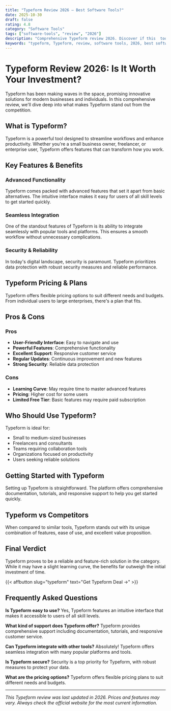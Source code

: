 ```yaml
---
title: "Typeform Review 2026 – Best Software Tools?"
date: 2025-10-30
draft: false
rating: 4.8
category: "Software Tools"
tags: ["software-tools", "review", "2026"]
description: "Comprehensive Typeform review 2026. Discover if this  tool is the best choice for your needs."
keywords: "typeform, Typeform, review, software tools, 2026, best software tools"
---
```


# Typeform Review 2026: Is It Worth Your Investment?

Typeform has been making waves in the  space, promising innovative solutions for modern businesses and individuals. In this comprehensive review, we'll dive deep into what makes Typeform stand out from the competition.

## What is Typeform?

Typeform is a powerful  tool designed to streamline workflows and enhance productivity. Whether you're a small business owner, freelancer, or enterprise user, Typeform offers features that can transform how you work.

## Key Features & Benefits

### Advanced Functionality
Typeform comes packed with advanced features that set it apart from basic alternatives. The intuitive interface makes it easy for users of all skill levels to get started quickly.

### Seamless Integration
One of the standout features of Typeform is its ability to integrate seamlessly with popular tools and platforms. This ensures a smooth workflow without unnecessary complications.

### Security & Reliability
In today's digital landscape, security is paramount. Typeform prioritizes data protection with robust security measures and reliable performance.

## Typeform Pricing & Plans

Typeform offers flexible pricing options to suit different needs and budgets. From individual users to large enterprises, there's a plan that fits.

## Pros & Cons

### Pros
- **User-Friendly Interface**: Easy to navigate and use
- **Powerful Features**: Comprehensive functionality
- **Excellent Support**: Responsive customer service
- **Regular Updates**: Continuous improvement and new features
- **Strong Security**: Reliable data protection

### Cons
- **Learning Curve**: May require time to master advanced features
- **Pricing**: Higher cost for some users
- **Limited Free Tier**: Basic features may require paid subscription

## Who Should Use Typeform?

Typeform is ideal for:
- Small to medium-sized businesses
- Freelancers and consultants
- Teams requiring collaboration tools
- Organizations focused on productivity
- Users seeking reliable  solutions

## Getting Started with Typeform

Setting up Typeform is straightforward. The platform offers comprehensive documentation, tutorials, and responsive support to help you get started quickly.

## Typeform vs Competitors

When compared to similar tools, Typeform stands out with its unique combination of features, ease of use, and excellent value proposition.

## Final Verdict

Typeform proves to be a reliable and feature-rich solution in the  category. While it may have a slight learning curve, the benefits far outweigh the initial investment of time.

{{< affbutton slug="typeform" text="Get Typeform Deal →" >}}

## Frequently Asked Questions

**Is Typeform easy to use?**
Yes, Typeform features an intuitive interface that makes it accessible to users of all skill levels.

**What kind of support does Typeform offer?**
Typeform provides comprehensive support including documentation, tutorials, and responsive customer service.

**Can Typeform integrate with other tools?**
Absolutely! Typeform offers seamless integration with many popular platforms and tools.

**Is Typeform secure?**
Security is a top priority for Typeform, with robust measures to protect your data.

**What are the pricing options?**
Typeform offers flexible pricing plans to suit different needs and budgets.

---

*This Typeform review was last updated in 2026. Prices and features may vary. Always check the official website for the most current information.*
